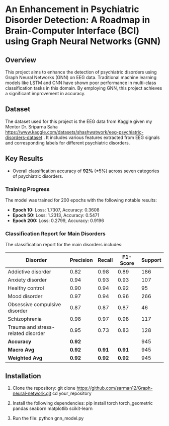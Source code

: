 # An Enhancement in Psychiatric Disorder Detection: A Roadmap in Brain-Computer Interface (BCI) using Graph Neural Networks (GNN)

## Overview

This project aims to enhance the detection of psychiatric disorders using Graph Neural Networks (GNN) on EEG data. Traditional machine learning models like LSTM and CNN have shown poor performance in multi-class classification tasks in this domain. By employing GNN, this project achieves a significant improvement in accuracy.

## Dataset

The dataset used for this project is the EEG data from Kaggle given my Mentor Dr. Sriparna Saha https://www.kaggle.com/datasets/shashwatwork/eeg-psychiatric-disorders-dataset . It includes various features extracted from EEG signals and corresponding labels for different psychiatric disorders.

## Key Results

- Overall classification accuracy of **92%** (±5%) across seven categories of psychiatric disorders.

### Training Progress

The model was trained for 200 epochs with the following notable results:

- **Epoch 10:** Loss: 1.7307, Accuracy: 0.3608
- **Epoch 50:** Loss: 1.2313, Accuracy: 0.5471
- **Epoch 200:** Loss: 0.2799, Accuracy: 0.9196

### Classification Report for Main Disorders

The classification report for the main disorders includes:

| Disorder                           | Precision | Recall   | F1-Score | Support |
| ---------------------------------- | --------- | -------- | -------- | ------- |
| Addictive disorder                 | 0.82      | 0.98     | 0.89     | 186     |
| Anxiety disorder                   | 0.94      | 0.93     | 0.93     | 107     |
| Healthy control                    | 0.90      | 0.94     | 0.92     | 95      |
| Mood disorder                      | 0.97      | 0.94     | 0.96     | 266     |
| Obsessive compulsive disorder      | 0.87      | 0.87     | 0.87     | 46      |
| Schizophrenia                      | 0.98      | 0.97     | 0.98     | 117     |
| Trauma and stress-related disorder | 0.95      | 0.73     | 0.83     | 128     |
| **Accuracy**                       | **0.92**  |          |          | 945     |
| **Macro Avg**                      | **0.92**  | **0.91** | **0.91** | 945     |
| **Weighted Avg**                   | **0.92**  | **0.92** | **0.92** | 945     |

## Installation

1. Clone the repository:
   git clone https://github.com/sarman12/Graph-neural-network.git
   cd your_repository

2. Install the following dependencies:
   pip install torch torch_geometric pandas seaborn matplotlib scikit-learn

3. Run the file:
   python gnn_model.py
